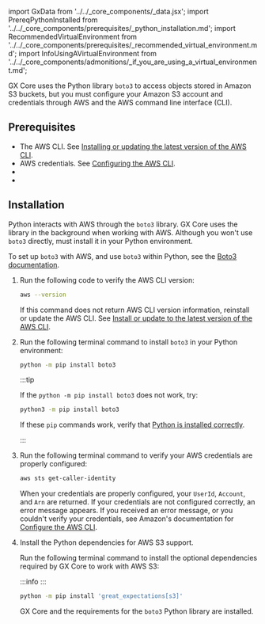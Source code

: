 import GxData from '../../_core_components/_data.jsx';
import PrereqPythonInstalled from '../../_core_components/prerequisites/_python_installation.md';
import RecommendedVirtualEnvironment from '../../_core_components/prerequisites/_recommended_virtual_environment.md';
import InfoUsingAVirtualEnvironment from '../../_core_components/admonitions/_if_you_are_using_a_virtual_environment.md';

GX Core uses the Python library `boto3` to access objects stored in Amazon S3 buckets, but you must configure your Amazon S3 account and credentials through AWS and the AWS command line interface (CLI).

## Prerequisites

- The AWS CLI. See [Installing or updating the latest version of the AWS CLI](https://docs.aws.amazon.com/cli/latest/userguide/getting-started-install.html).
- AWS credentials. See [Configuring the AWS CLI](https://docs.aws.amazon.com/cli/latest/userguide/cli-chap-configure.html).
- <PrereqPythonInstalled/>
- <RecommendedVirtualEnvironment/>

## Installation

Python interacts with AWS through the `boto3` library. GX Core uses the library in the background when working with AWS. Although you won't use `boto3` directly, must install it in your Python environment.

To set up `boto3` with AWS, and use `boto3` within Python, see the [Boto3 documentation](https://boto3.amazonaws.com/v1/documentation/api/latest/index.html).

1. Run the following code to verify the AWS CLI version:

   ```bash title="Terminal input"
   aws --version
   ```

   If this command does not return AWS CLI version information, reinstall or update the AWS CLI.  See [Install or update to the latest version of the AWS CLI](https://docs.aws.amazon.com/cli/latest/userguide/getting-started-install.html).

2. Run the following terminal command to install `boto3` in your Python environment:

   ```bash title="Terminal input"
   python -m pip install boto3
   ```

   :::tip

   If the `python -m pip install boto3` does not work, try:

   ```bash title="Terminal input"
   python3 -m pip install boto3
   ```
   
   If these `pip` commands work, verify that [Python is installed correctly](core/set_up_a_gx_environment/install_gx.md).

   :::

3. Run the following terminal command to verify your AWS credentials are properly configured:

   ```bash title="Terminal input"
   aws sts get-caller-identity
   ```

   When your credentials are properly configured, your `UserId`, `Account`, and `Arn` are returned. If your credentials are not configured correctly, an error message appears. If you received an error message, or you couldn't verify your credentials, see Amazon's documentation for [Configure the AWS CLI](https://docs.aws.amazon.com/cli/latest/userguide/cli-chap-configure.html).
  
4. Install the Python dependencies for AWS S3 support.

   Run the following terminal command to install the optional dependencies required by GX Core to work with AWS S3:

   :::info
   <InfoUsingAVirtualEnvironment/>
   :::

   ```bash title="Terminal input"
   python -m pip install 'great_expectations[s3]'
   ```

   GX Core and the requirements for the `boto3` Python library are installed.
